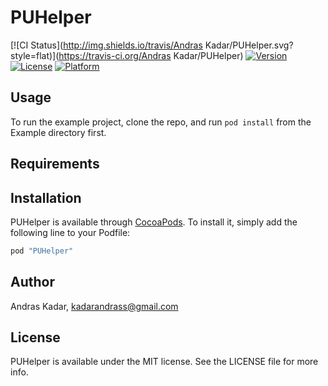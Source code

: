 # PUHelper

[![CI Status](http://img.shields.io/travis/Andras Kadar/PUHelper.svg?style=flat)](https://travis-ci.org/Andras Kadar/PUHelper)
[![Version](https://img.shields.io/cocoapods/v/PUHelper.svg?style=flat)](http://cocoapods.org/pods/PUHelper)
[![License](https://img.shields.io/cocoapods/l/PUHelper.svg?style=flat)](http://cocoapods.org/pods/PUHelper)
[![Platform](https://img.shields.io/cocoapods/p/PUHelper.svg?style=flat)](http://cocoapods.org/pods/PUHelper)

## Usage

To run the example project, clone the repo, and run `pod install` from the Example directory first.

## Requirements

## Installation

PUHelper is available through [CocoaPods](http://cocoapods.org). To install
it, simply add the following line to your Podfile:

```ruby
pod "PUHelper"
```

## Author

Andras Kadar, kadarandrass@gmail.com

## License

PUHelper is available under the MIT license. See the LICENSE file for more info.

